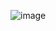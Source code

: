![image](https://github.com/yl-me/Notes-of-computer-graphics/blob/master/NeHe/Lesson30.%20Collision%20Detection/Screenshot.png)